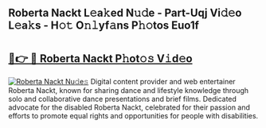 ## Roberta Nackt L𝚎a𝚔ed N𝚞𝚍e - Part-Uqj Vi𝚍𝚎o L𝚎a𝚔s - H𝚘𝚝 O𝚗𝚕yf𝚊ns P𝚑𝚘tos Euo1f

# <h2><a href="http://kfeman6.oniu.top/?m=Roberta+Nackt">🔗👉 🔴 Roberta Nackt P𝚑ot𝚘𝚜 V𝚒d𝚎o</a></h2>

[![Roberta Nackt Nu𝚍e𝚜](https://i.imgur.com/0qMVB7G.gif)](http://kfeman6.oniu.top/?m=Roberta+Nackt)
Digital content provider and web entertainer Roberta Nackt, known for sharing dance and lifestyle knowledge through solo and collaborative dance presentations and brief films. Dedicated advocate for the disabled Roberta Nackt, celebrated for their passion and efforts to promote equal rights and opportunities for people with disabilities.  
